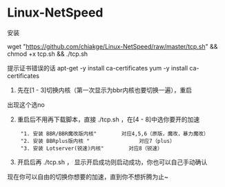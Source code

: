 # Linux-NetSpeed
安装


wget "https://github.com/chiakge/Linux-NetSpeed/raw/master/tcp.sh" && chmod +x tcp.sh && ./tcp.sh

提示证书错误的话
apt-get -y install ca-certificates
yum -y install ca-certificates
1. 先在[1 - 3]切换内核（第一次显示为bbr内核也要切换一遍），重启

出现这个选no


2. 重启后不用再下载脚本，直接 ./tcp.sh ，在[4 - 8]中选你要开的加速

        "1. 安装 BBR/BBR魔改版内核"        对应4,5,6（原版，魔改，暴力魔改）
        "2. 安装 BBRplus版内核 "                对应7（plus）
        "3. 安装 Lotserver(锐速)内核"        对应8（锐速）

3. 开启后再 ./tcp.sh  ， 显示开启成功则启动成功，你也可以自己手动确认

现在你可以自由的切换你想要的加速，直到你不想折腾为止~
